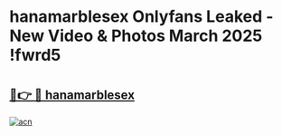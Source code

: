 # hanamarblesex Onlyfans Leaked - New Video & Photos March 2025 !fwrd5

# <h2><a href="https://mm51x7.iuczelnia.edu.pl?title=hanamarblesex&ref=fwrd5">🔗👉 🔴 hanamarblesex</a></h2>

[![acn](https://github.com/user-attachments/assets/0f9c940e-d8b0-45ae-aac7-cd30a18b3e1c)](https://mm51x7.iuczelnia.edu.pl?title=hanamarblesex&ref=fwrd5)

